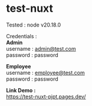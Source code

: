 # test-nuxt

Tested :
node v20.18.0

Credentials : </br>
<b>Admin</b> </br>
username : admin@test.com</br>
password : password </br>

<b>Employee</b> </br>
username : employee@test.com</br>
password : password </br>

<b>Link Demo :</b></br>
https://test-nuxt-pjpt.pages.dev/